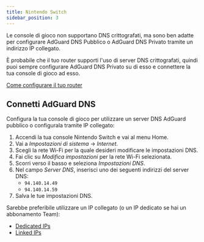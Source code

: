 ```yaml
---
title: Nintendo Switch
sidebar_position: 3
---
```


Le console di gioco non supportano DNS crittografati, ma sono ben adatte per configurare AdGuard DNS Pubblico o AdGuard DNS Privato tramite un indirizzo IP collegato.

È probabile che il tuo router supporti l'uso di server DNS crittografati, quindi puoi sempre configurare AdGuard DNS Privato su di esso e connettere la tua console di gioco ad esso.

[Come configurare il tuo router](/private-dns/connect-devices/routers/routers.md)

## Connetti AdGuard DNS

Configura la tua console di gioco per utilizzare un server DNS AdGuard pubblico o configurala tramite IP collegato:

1. Accendi la tua console Nintendo Switch e vai al menu Home.
2. Vai a _Impostazioni di sistema_ → _Internet_.
3. Scegli la rete Wi-Fi per la quale desideri modificare le impostazioni DNS.
4. Fai clic su _Modifica impostazioni_ per la rete Wi-Fi selezionata.
5. Scorri verso il basso e seleziona _Impostazioni DNS_.
6. Nel campo _Server DNS_, inserisci uno dei seguenti indirizzi del server DNS:
    - `94.140.14.49`
    - `94.140.14.59`
7. Salva le tue impostazioni DNS.

Sarebbe preferibile utilizzare un IP collegato (o un IP dedicato se hai un abbonamento Team):

- [Dedicated IPs](/private-dns/connect-devices/other-options/dedicated-ip.md)
- [Linked IPs](/private-dns/connect-devices/other-options/linked-ip.md)
